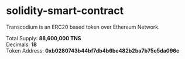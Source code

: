 # solidity-smart-contract

Transcodium is an ERC20 based token over Ethereum Network.  
  
Total Supply: **88,600,000 TNS**  
Decimals: **18**  
Token Address: **0xb0280743b44bf7db4b6be482b2ba7b75e5da096c**  




